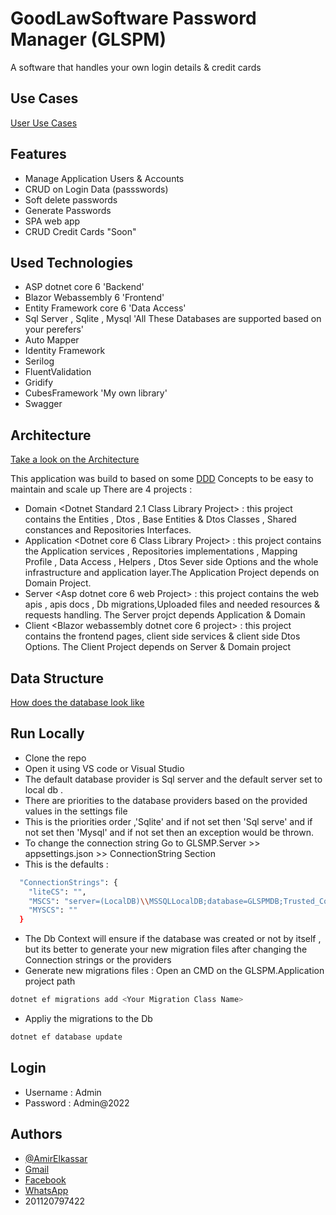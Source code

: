 
# GoodLawSoftware Password Manager (GLSPM)

A software that handles your own login details & credit cards



## Use Cases
[User Use Cases](https://github.com/AE-Mesco/GLSPM/blob/master/Planning/UseCases.pdf)
## Features
- Manage Application Users & Accounts
- CRUD on Login Data (passswords)
- Soft delete passwords
- Generate Passwords
- SPA web app
- CRUD Credit Cards "Soon"

## Used Technologies

- ASP dotnet core 6 'Backend'
- Blazor Webassembly 6 'Frontend'
- Entity Framework core 6 'Data Access'
- Sql Server , Sqlite , Mysql 'All These Databases are supported based on your perefers'
- Auto Mapper
- Identity Framework 
- Serilog 
- FluentValidation
- Gridify
- CubesFramework 'My own library'
- Swagger
## Architecture
 [Take a look on the Architecture](https://github.com/AE-Mesco/GLSPM/blob/master/Planning/Arch.pdf)
 
This application was build to based on some [DDD](https://martinfowler.com/bliki/DomainDrivenDesign.html) Concepts to be easy to maintain and scale up
There are 4 projects :
- Domain <Dotnet Standard 2.1 Class Library Project> : this project contains the Entities , Dtos , Base Entities & Dtos Classes , Shared constances and Repositories Interfaces.
- Application <Dotnet core 6 Class Library Project> : this project contains the Application services , Repositories implementations , Mapping Profile , Data Access , Helpers , Dtos Sever side Options and the whole infrastructure and application layer.The Application Project depends on Domain Project.
- Server <Asp dotnet core 6 web Project> : this project contains the web apis , apis docs , Db migrations,Uploaded files and needed resources  & requests handling. The Server projct depends Application & Domain
- Client <Blazor webassembly dotnet core 6 project> : this project contains the frontend pages, client side services & client side Dtos Options. The Client Project depends on Server & Domain project
 
## Data Structure
[How does the database look like](https://github.com/AE-Mesco/GLSPM/blob/master/Planning/DataStructure.pdf)
## Run Locally

- Clone the repo 
- Open it using VS code or Visual Studio 
- The default database provider is Sql server and the default server set to local db .
- There are priorities to the database providers based on the provided values in the settings file
- This is the priorities order ,'Sqlite' and if not set then 'Sql serve' and if not set then 'Mysql' and if not set then an exception would be thrown.
- To change the connection string Go to GLSMP.Server >> appsettings.json >> ConnectionString Section
- This is the defaults : 

```bash
  "ConnectionStrings": {
    "liteCS": "",
    "MSCS": "server=(LocalDB)\\MSSQLLocalDB;database=GLSPMDB;Trusted_Connection=true;",
    "MYSCS": ""
  }
```
- The Db Context will ensure if the database was created or not by itself , but its better to generate your new migration files after changing the Connection strings or the providers
- Generate new migrations files : Open an CMD on the  GLSPM.Application project path 

```bash
dotnet ef migrations add <Your Migration Class Name>
```

- Appliy the migrations to the Db

```bash
dotnet ef database update
```  


## Login

- Username : Admin
- Password : Admin@2022



## Authors

- [@AmirElkassar](https://github.com/AE-Mesco)
- [Gmail](Amir.elkassar@gmail.com)
- [Facebook](https://www.facebook.com/amiralielkassar/)
- [WhatsApp](https://wa.me/message/BAEM3XANAO2MD1)
- 201120797422



